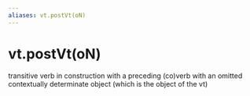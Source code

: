 ```yaml
---
aliases: vt.postVt(oN)
---
```

# vt.postVt(oN)

transitive verb in construction with a preceding (co)verb with an omitted contextually determinate object (which is the object of the vt)
> 